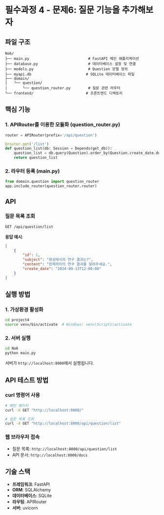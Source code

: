 # 필수과정 4 - 문제6: 질문 기능을 추가해보자

## 파일 구조
```
No6/
├── main.py                           # FastAPI 메인 애플리케이션
├── database.py                       # 데이터베이스 설정 및 연결
├── models.py                         # Question 모델 정의
├── myapi.db                         # SQLite 데이터베이스 파일
├── domain/
│   └── question/
│       └── question_router.py        # 질문 관련 라우터
└── frontend/                        # 프론트엔드 디렉토리
```

## 핵심 기능

### 1. APIRouter를 이용한 모듈화 (question_router.py)
```python
router = APIRouter(prefix='/api/question')

@router.get('/list')
def question_list(db: Session = Depends(get_db)):
    question_list = db.query(Question).order_by(Question.create_date.desc()).all()
    return question_list
```

### 2. 라우터 등록 (main.py)
```python
from domain.question import question_router
app.include_router(question_router.router)
```

## API

### 질문 목록 조회
```bash
GET /api/question/list
```
**응답 예시**:
```json
[
    {
        "id": 1,
        "subject": "화성에서의 연구 결과는?",
        "content": "현재까지의 연구 결과를 알려주세요.",
        "create_date": "2024-09-13T12:00:00"
    }
]
```

## 실행 방법

### 1. 가상환경 활성화
```bash
cd project4
source venv/bin/activate  # Windows: venv\Scripts\activate
```

### 2. 서버 실행
```bash
cd No6
python main.py
```

서버가 `http://localhost:8000`에서 실행됩니다.

## API 테스트 방법

### curl 명령어 사용
```bash
# 메인 페이지
curl -X GET "http://localhost:8000/"

# 질문 목록 조회
curl -X GET "http://localhost:8000/api/question/list"
```

### 웹 브라우저 접속
- 질문 목록: `http://localhost:8000/api/question/list`
- API 문서: `http://localhost:8000/docs`

## 기술 스택

- **프레임워크**: FastAPI
- **ORM**: SQLAlchemy
- **데이터베이스**: SQLite
- **라우팅**: APIRouter
- **서버**: uvicorn